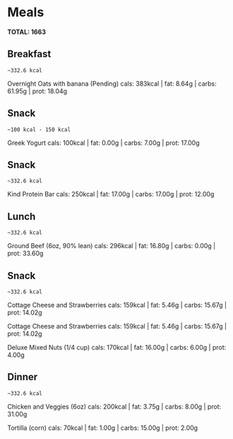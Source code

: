 # Meals

**TOTAL: 1663**

## Breakfast 
`~332.6 kcal`

Overnight Oats with banana (Pending)
cals: 383kcal | fat: 8.64g | carbs: 61.95g | prot: 18.04g

## Snack 
`~100 kcal - 150 kcal`

Greek Yogurt
cals: 100kcal | fat: 0.00g | carbs: 7.00g | prot: 17.00g

## Snack 
`~332.6 kcal`

Kind Protein Bar
cals: 250kcal | fat: 17.00g | carbs: 17.00g | prot: 12.00g

## Lunch 
`~332.6 kcal`

Ground Beef (6oz, 90% lean)
cals: 296kcal | fat: 16.80g | carbs: 0.00g | prot: 33.60g

## Snack 
`~332.6 kcal`

Cottage Cheese and Strawberries
cals: 159kcal | fat: 5.46g | carbs: 15.67g | prot: 14.02g

Cottage Cheese and Strawberries
cals: 159kcal | fat: 5.46g | carbs: 15.67g | prot: 14.02g

Deluxe Mixed Nuts (1/4 cup)
cals: 170kcal | fat: 16.00g | carbs: 6.00g | prot: 4.00g


## Dinner
`~332.6 kcal`

Chicken and Veggies (6oz)
cals: 200kcal | fat: 3.75g | carbs: 8.00g | prot: 31.00g

Tortilla (corn)
cals: 70kcal | fat: 1.00g | carbs: 15.00g | prot: 2.00g

